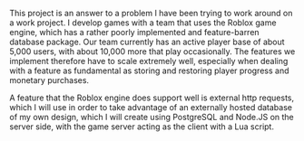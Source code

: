 This project is an answer to a problem I have been trying to work around on a work project. I develop games with a team that uses
the Roblox game engine, which has a rather poorly implemented and feature-barren database package. Our team currently has an 
active player base of about 5,000 users, with about 10,000 more that play occasionally. The features we implement therefore have to
scale extremely well, especially when dealing with a feature as fundamental as storing and restoring player progress and monetary
purchases.


A feature that the Roblox engine does support well is external http requests, which I will use in order to take advantage of an
externally hosted database of my own design, which I will create using PostgreSQL and Node.JS on the server side, with the game
server acting as the client with a Lua script.